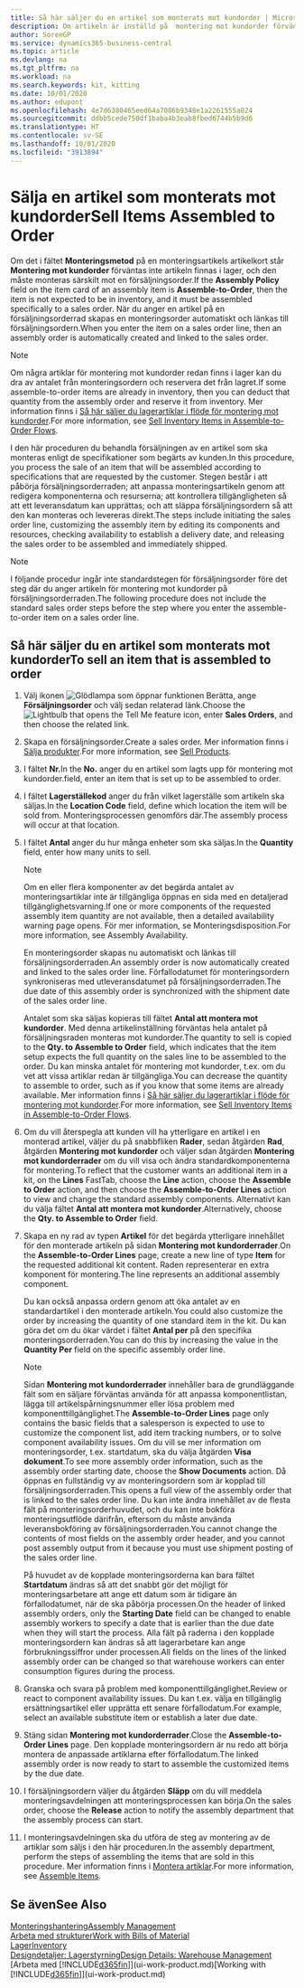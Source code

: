 ```yaml
---
title: Så här säljer du en artikel som monterats mot kundorder | Microsoft Docs
description: Om artikeln är inställd på  montering mot kundorder förväntas inte artikeln finnas i lager, och den måste monteras särskilt mot en försäljningsorder. När du anger en artikel på en försäljningsorderrad skapas en monteringsorder automatiskt och länkas till försäljningsordern.
author: SorenGP
ms.service: dynamics365-business-central
ms.topic: article
ms.devlang: na
ms.tgt_pltfrm: na
ms.workload: na
ms.search.keywords: kit, kitting
ms.date: 10/01/2020
ms.author: edupont
ms.openlocfilehash: 4e7d6380465eed64a7086b9348e1a2261555a024
ms.sourcegitcommit: ddbb5cede750df1baba4b3eab8fbed6744b5b9d6
ms.translationtype: HT
ms.contentlocale: sv-SE
ms.lasthandoff: 10/01/2020
ms.locfileid: "3913894"
---
```

# <a name="sell-items-assembled-to-order"></a><span data-ttu-id="5c0d3-104">Sälja en artikel som monterats mot kundorder</span><span class="sxs-lookup"><span data-stu-id="5c0d3-104">Sell Items Assembled to Order</span></span>
<span data-ttu-id="5c0d3-105">Om det i fältet **Monteringsmetod** på en monteringsartikels artikelkort står **Montering mot kundorder** förväntas inte artikeln finnas i lager, och den måste monteras särskilt mot en försäljningsorder.</span><span class="sxs-lookup"><span data-stu-id="5c0d3-105">If the **Assembly Policy** field on the item card of an assembly item is **Assemble-to-Order**, then the item is not expected to be in inventory, and it must be assembled specifically to a sales order.</span></span> <span data-ttu-id="5c0d3-106">När du anger en artikel på en försäljningsorderrad skapas en monteringsorder automatiskt och länkas till försäljningsordern.</span><span class="sxs-lookup"><span data-stu-id="5c0d3-106">When you enter the item on a sales order line, then an assembly order is automatically created and linked to the sales order.</span></span>  

> [!NOTE]  
>  <span data-ttu-id="5c0d3-107">Om några artiklar för montering mot kundorder redan finns i lager kan du dra av antalet från monteringsordern och reservera det från lagret.</span><span class="sxs-lookup"><span data-stu-id="5c0d3-107">If some assemble-to-order items are already in inventory, then you can deduct that quantity from the assembly order and reserve it from inventory.</span></span> <span data-ttu-id="5c0d3-108">Mer information finns i [Så här säljer du lagerartiklar i flöde för montering mot kundorder](assembly-how-to-sell-assemble-to-order-items-and-inventory-items-together.md).</span><span class="sxs-lookup"><span data-stu-id="5c0d3-108">For more information, see [Sell Inventory Items in Assemble-to-Order Flows](assembly-how-to-sell-assemble-to-order-items-and-inventory-items-together.md).</span></span>  

<span data-ttu-id="5c0d3-109">I den här proceduren du behandla försäljningen av en artikel som ska monteras enligt de specifikationer som begärts av kunden.</span><span class="sxs-lookup"><span data-stu-id="5c0d3-109">In this procedure, you process the sale of an item that will be assembled according to specifications that are requested by the customer.</span></span> <span data-ttu-id="5c0d3-110">Stegen består i att påbörja försäljningsorderraden; att anpassa monteringsartikeln genom att redigera komponenterna och resurserna; att kontrollera tillgängligheten så att ett leveransdatum kan upprättas; och att släppa försäljningsordern så att den kan monteras och levereras direkt.</span><span class="sxs-lookup"><span data-stu-id="5c0d3-110">The steps include initiating the sales order line, customizing the assembly item by editing its components and resources, checking availability to establish a delivery date, and releasing the sales order to be assembled and immediately shipped.</span></span>  

> [!NOTE]  
>  <span data-ttu-id="5c0d3-111">I följande procedur ingår inte standardstegen för försäljningsorder före det steg där du anger artikeln för montering mot kundorder på försäljningsorderraden.</span><span class="sxs-lookup"><span data-stu-id="5c0d3-111">The following procedure does not include the standard sales order steps before the step where you enter the assemble-to-order item on a sales order line.</span></span>  

## <a name="to-sell-an-item-that-is-assembled-to-order"></a><span data-ttu-id="5c0d3-112">Så här säljer du en artikel som monterats mot kundorder</span><span class="sxs-lookup"><span data-stu-id="5c0d3-112">To sell an item that is assembled to order</span></span>  
1.  <span data-ttu-id="5c0d3-113">Välj ikonen ![Glödlampa som öppnar funktionen Berätta](media/ui-search/search_small.png "Berätta vad du vill göra"), ange **Försäljningsorder** och välj sedan relaterad länk.</span><span class="sxs-lookup"><span data-stu-id="5c0d3-113">Choose the ![Lightbulb that opens the Tell Me feature](media/ui-search/search_small.png "Tell me what you want to do") icon, enter **Sales Orders**, and then choose the related link.</span></span>  
2.  <span data-ttu-id="5c0d3-114">Skapa en försäljningsorder.</span><span class="sxs-lookup"><span data-stu-id="5c0d3-114">Create a sales order.</span></span> <span data-ttu-id="5c0d3-115">Mer information finns i [Sälja produkter](sales-how-sell-products.md).</span><span class="sxs-lookup"><span data-stu-id="5c0d3-115">For more information, see [Sell Products](sales-how-sell-products.md).</span></span>  
3.  <span data-ttu-id="5c0d3-116">I fältet **Nr.**</span><span class="sxs-lookup"><span data-stu-id="5c0d3-116">In the **No.**</span></span> <span data-ttu-id="5c0d3-117">anger du en artikel som lagts upp för montering mot kundorder.</span><span class="sxs-lookup"><span data-stu-id="5c0d3-117">field, enter an item that is set up to be assembled to order.</span></span>  
4.  <span data-ttu-id="5c0d3-118">I fältet **Lagerställekod** anger du från vilket lagerställe som artikeln ska säljas.</span><span class="sxs-lookup"><span data-stu-id="5c0d3-118">In the **Location Code** field, define which location the item will be sold from.</span></span> <span data-ttu-id="5c0d3-119">Monteringsprocessen genomförs där.</span><span class="sxs-lookup"><span data-stu-id="5c0d3-119">The assembly process will occur at that location.</span></span>  
5.  <span data-ttu-id="5c0d3-120">I fältet **Antal** anger du hur många enheter som ska säljas.</span><span class="sxs-lookup"><span data-stu-id="5c0d3-120">In the **Quantity** field, enter how many units to sell.</span></span>  

    > [!NOTE]  
    >  <span data-ttu-id="5c0d3-121">Om en eller flera komponenter av det begärda antalet av monteringsartiklar inte är tillgängliga öppnas en sida med en detaljerad tillgänglighetsvarning.</span><span class="sxs-lookup"><span data-stu-id="5c0d3-121">If one or more components of the requested assembly item quantity are not available, then a detailed availability warning page opens.</span></span> <span data-ttu-id="5c0d3-122">För mer information, se Monteringsdisposition.</span><span class="sxs-lookup"><span data-stu-id="5c0d3-122">For more information, see Assembly Availability.</span></span>  

    <span data-ttu-id="5c0d3-123">En monteringsorder skapas nu automatiskt och länkas till försäljningsorderraden.</span><span class="sxs-lookup"><span data-stu-id="5c0d3-123">An assembly order is now automatically created and linked to the sales order line.</span></span> <span data-ttu-id="5c0d3-124">Förfallodatumet för monteringsordern synkroniseras med utleveransdatumet på försäljningsorderraden.</span><span class="sxs-lookup"><span data-stu-id="5c0d3-124">The due date of this assembly order is synchronized with the shipment date of the sales order line.</span></span>  

    <span data-ttu-id="5c0d3-125">Antalet som ska säljas kopieras till fältet **Antal att montera mot kundorder**. Med denna artikelinställning förväntas hela antalet på försäljningsraden monteras mot kundorder.</span><span class="sxs-lookup"><span data-stu-id="5c0d3-125">The quantity to sell is copied to the **Qty. to Assemble to Order** field, which indicates that the item setup expects the full quantity on the sales line to be assembled to the order.</span></span> <span data-ttu-id="5c0d3-126">Du kan minska antalet för montering mot kundorder, t.ex. om du vet att vissa artiklar redan är tillgängliga.</span><span class="sxs-lookup"><span data-stu-id="5c0d3-126">You can decrease the quantity to assemble to order, such as if you know that some items are already available.</span></span> <span data-ttu-id="5c0d3-127">Mer information finns i [Så här säljer du lagerartiklar i flöde för montering mot kundorder](assembly-how-to-sell-inventory-items-in-assemble-to-order-flows.md).</span><span class="sxs-lookup"><span data-stu-id="5c0d3-127">For more information, see [Sell Inventory Items in Assemble-to-Order Flows](assembly-how-to-sell-inventory-items-in-assemble-to-order-flows.md).</span></span>  

6.  <span data-ttu-id="5c0d3-128">Om du vill återspegla att kunden vill ha ytterligare en artikel i en monterad artikel, väljer du på snabbfliken **Rader**, sedan åtgärden **Rad**, åtgärden **Montering mot kundorder** och väljer sdan åtgärden **Montering mot kundorderrader** om du vill visa och ändra standardkomponenterna för montering.</span><span class="sxs-lookup"><span data-stu-id="5c0d3-128">To reflect that the customer wants an additional item in a kit, on the **Lines** FastTab, choose the **Line** action, choose the **Assemble to Order** action, and then choose the **Assemble-to-Order Lines** action to view and change the standard assembly components.</span></span> <span data-ttu-id="5c0d3-129">Alternativt kan du välja fältet **Antal att montera mot kundorder**.</span><span class="sxs-lookup"><span data-stu-id="5c0d3-129">Alternatively, choose the **Qty. to Assemble to Order** field.</span></span>  
7.  <span data-ttu-id="5c0d3-130">Skapa en ny rad av typen **Artikel** för det begärda ytterligare innehållet för den monterade artikeln på sidan **Montering mot kundorderrader**.</span><span class="sxs-lookup"><span data-stu-id="5c0d3-130">On the **Assemble-to-Order Lines** page, create a new line of type **Item** for the requested additional kit content.</span></span> <span data-ttu-id="5c0d3-131">Raden representerar en extra komponent för montering.</span><span class="sxs-lookup"><span data-stu-id="5c0d3-131">The line represents an additional assembly component.</span></span>  

    <span data-ttu-id="5c0d3-132">Du kan också anpassa ordern genom att öka antalet av en standardartikel i den monterade artikeln.</span><span class="sxs-lookup"><span data-stu-id="5c0d3-132">You could also customize the order by increasing the quantity of one standard item in the kit.</span></span> <span data-ttu-id="5c0d3-133">Du kan göra det om du ökar värdet i fältet **Antal per** på den specifika monteringsorderraden.</span><span class="sxs-lookup"><span data-stu-id="5c0d3-133">You can do this by increasing the value in the **Quantity Per** field on the specific assembly order line.</span></span>  

    > [!NOTE]  
    >  <span data-ttu-id="5c0d3-134">Sidan **Montering mot kundorderrader** innehåller bara de grundläggande fält som en säljare förväntas använda för att anpassa komponentlistan, lägga till artikelspårningsnummer eller lösa problem med komponenttillgänglighet.</span><span class="sxs-lookup"><span data-stu-id="5c0d3-134">The **Assemble-to-Order Lines** page only contains the basic fields that a salesperson is expected to use to customize the component list, add item tracking numbers, or to solve component availability issues.</span></span> <span data-ttu-id="5c0d3-135">Om du vill se mer information om monteringsorder, t.ex. startdatum, ska du välja åtgärden **Visa dokument**.</span><span class="sxs-lookup"><span data-stu-id="5c0d3-135">To see more assembly order information, such as the assembly order starting date, choose the **Show Documents** action.</span></span> <span data-ttu-id="5c0d3-136">Då öppnas en fullständig vy av monteringsordern som är kopplad till försäljningsorderraden.</span><span class="sxs-lookup"><span data-stu-id="5c0d3-136">This opens a full view of the assembly order that is linked to the sales order line.</span></span> <span data-ttu-id="5c0d3-137">Du kan inte ändra innehållet av de flesta fält på monteringsorderhuvudet, och du kan inte bokföra monteringsutflöde därifrån, eftersom du måste använda leveransbokföring av försäljningsorderraden.</span><span class="sxs-lookup"><span data-stu-id="5c0d3-137">You cannot change the contents of most fields on the assembly order header, and you cannot post assembly output from it because you must use shipment posting of the sales order line.</span></span>  
    >   
    >  <span data-ttu-id="5c0d3-138">På huvudet av de kopplade monteringsorderna kan bara fältet **Startdatum** ändras så att det snabbt gör det möjligt för monteringsarbetare att ange ett datum som är tidigare än förfallodatumet, när de ska påbörja processen.</span><span class="sxs-lookup"><span data-stu-id="5c0d3-138">On the header of linked assembly orders, only the **Starting Date** field can be changed to enable assembly workers to specify a date that is earlier than the due date when they will start the process.</span></span> <span data-ttu-id="5c0d3-139">Alla fält på raderna i den kopplade monteringsordern kan ändras så att lagerarbetare kan ange förbrukningssiffror under processen.</span><span class="sxs-lookup"><span data-stu-id="5c0d3-139">All fields on the lines of the linked assembly order can be changed so that warehouse workers can enter consumption figures during the process.</span></span>  

8.  <span data-ttu-id="5c0d3-140">Granska och svara på problem med komponenttillgänglighet.</span><span class="sxs-lookup"><span data-stu-id="5c0d3-140">Review or react to component availability issues.</span></span> <span data-ttu-id="5c0d3-141">Du kan t.ex. välja en tillgänglig ersättningsartikel eller upprätta ett senare förfallodatum.</span><span class="sxs-lookup"><span data-stu-id="5c0d3-141">For example, select an available substitute item or establish a later due date.</span></span>  
9. <span data-ttu-id="5c0d3-142">Stäng sidan **Montering mot kundorderrader**.</span><span class="sxs-lookup"><span data-stu-id="5c0d3-142">Close the **Assemble-to-Order Lines** page.</span></span> <span data-ttu-id="5c0d3-143">Den kopplade monteringsordern är nu redo att börja montera de anpassade artiklarna efter förfallodatum.</span><span class="sxs-lookup"><span data-stu-id="5c0d3-143">The linked assembly order is now ready to start to assemble the customized items by the due date.</span></span>  
10. <span data-ttu-id="5c0d3-144">I försäljningsordern väljer du åtgärden **Släpp** om du vill meddela monteringsavdelningen att monteringsprocessen kan börja.</span><span class="sxs-lookup"><span data-stu-id="5c0d3-144">On the sales order, choose the **Release** action to notify the assembly department that the assembly process can start.</span></span>  
11. <span data-ttu-id="5c0d3-145">I monteringsavdelningen ska du utföra de steg av montering av de artiklar som säljs i den här proceduren.</span><span class="sxs-lookup"><span data-stu-id="5c0d3-145">In the assembly department, perform the steps of assembling the items that are sold in this procedure.</span></span> <span data-ttu-id="5c0d3-146">Mer information finns i [Montera artiklar](assembly-how-to-assemble-items.md).</span><span class="sxs-lookup"><span data-stu-id="5c0d3-146">For more information, see [Assemble Items](assembly-how-to-assemble-items.md).</span></span>  

## <a name="see-also"></a><span data-ttu-id="5c0d3-147">Se även</span><span class="sxs-lookup"><span data-stu-id="5c0d3-147">See Also</span></span>  
[<span data-ttu-id="5c0d3-148">Monteringshantering</span><span class="sxs-lookup"><span data-stu-id="5c0d3-148">Assembly Management</span></span>](assembly-assemble-items.md)  
[<span data-ttu-id="5c0d3-149">Arbeta med strukturer</span><span class="sxs-lookup"><span data-stu-id="5c0d3-149">Work with Bills of Material</span></span>](inventory-how-work-BOMs.md)  
[<span data-ttu-id="5c0d3-150">Lager</span><span class="sxs-lookup"><span data-stu-id="5c0d3-150">Inventory</span></span>](inventory-manage-inventory.md)  
[<span data-ttu-id="5c0d3-151">Designdetaljer: Lagerstyrning</span><span class="sxs-lookup"><span data-stu-id="5c0d3-151">Design Details: Warehouse Management</span></span>](design-details-warehouse-management.md)  
<span data-ttu-id="5c0d3-152">[Arbeta med [!INCLUDE[d365fin](includes/d365fin_md.md)]](ui-work-product.md)</span><span class="sxs-lookup"><span data-stu-id="5c0d3-152">[Working with [!INCLUDE[d365fin](includes/d365fin_md.md)]](ui-work-product.md)</span></span>
